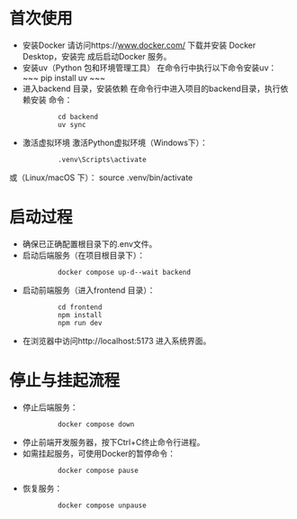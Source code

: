# 首次使用 
- 安装Docker 请访问https://www.docker.com/ 下载并安装 Docker Desktop，安装完 成后启动Docker 服务。 
- 安装uv（Python 包和环境管理工具） 在命令行中执行以下命令安装uv：
            ~~~
            pip install uv
            ~~~
- 进入backend 目录，安装依赖 在命令行中进入项目的backend目录，执行依赖安装 命令： 
~~~
            cd backend  
            uv sync 
~~~
- 激活虚拟环境 激活Python虚拟环境（Windows下）： 
~~~
            .venv\Scripts\activate 
~~~
或（Linux/macOS 下）： 
source .venv/bin/activate  
# 启动过程              
- 确保已正确配置根目录下的.env文件。 
- 启动后端服务（在项目根目录下）： 
~~~
            docker compose up-d--wait backend  
~~~
-  启动前端服务（进入frontend 目录）：
~~~
            cd frontend  
            npm install  
            npm run dev  
~~~
- 在浏览器中访问http://localhost:5173 进入系统界面。 
# 停止与挂起流程 
- 停止后端服务： 
~~~
            docker compose down  
~~~
- 停止前端开发服务器，按下Ctrl+C终止命令行进程。 
- 如需挂起服务，可使用Docker的暂停命令： 
~~~
            docker compose pause  
~~~
- 恢复服务： 
~~~
            docker compose unpause
~~~